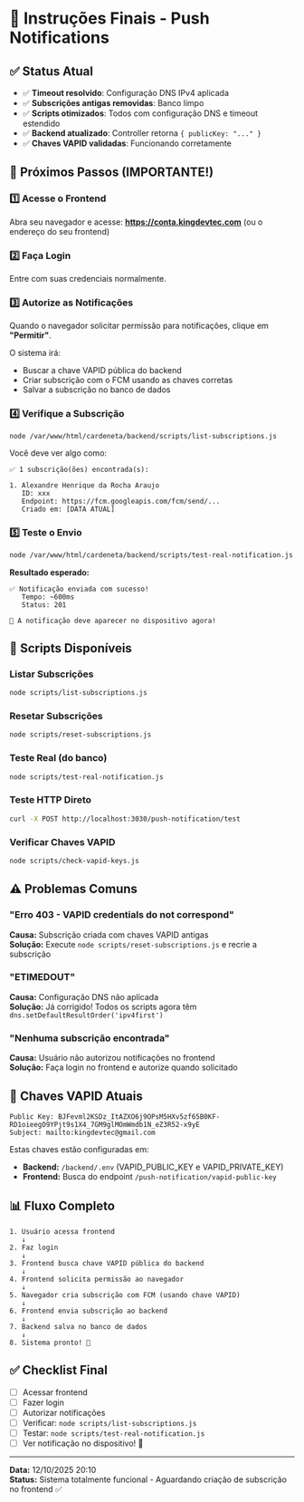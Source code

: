 # 📱 Instruções Finais - Push Notifications

## ✅ Status Atual

- ✅ **Timeout resolvido**: Configuração DNS IPv4 aplicada
- ✅ **Subscrições antigas removidas**: Banco limpo
- ✅ **Scripts otimizados**: Todos com configuração DNS e timeout estendido
- ✅ **Backend atualizado**: Controller retorna `{ publicKey: "..." }`
- ✅ **Chaves VAPID validadas**: Funcionando corretamente

## 🚀 Próximos Passos (IMPORTANTE!)

### 1️⃣ Acesse o Frontend

Abra seu navegador e acesse: **https://conta.kingdevtec.com** (ou o endereço do seu frontend)

### 2️⃣ Faça Login

Entre com suas credenciais normalmente.

### 3️⃣ Autorize as Notificações

Quando o navegador solicitar permissão para notificações, clique em **"Permitir"**.

O sistema irá:
- Buscar a chave VAPID pública do backend
- Criar subscrição com o FCM usando as chaves corretas
- Salvar a subscrição no banco de dados

### 4️⃣ Verifique a Subscrição

```bash
node /var/www/html/cardeneta/backend/scripts/list-subscriptions.js
```

Você deve ver algo como:
```
✅ 1 subscrição(ões) encontrada(s):

1. Alexandre Henrique da Rocha Araujo
   ID: xxx
   Endpoint: https://fcm.googleapis.com/fcm/send/...
   Criado em: [DATA ATUAL]
```

### 5️⃣ Teste o Envio

```bash
node /var/www/html/cardeneta/backend/scripts/test-real-notification.js
```

**Resultado esperado:**
```
✅ Notificação enviada com sucesso!
   Tempo: ~600ms
   Status: 201

🎉 A notificação deve aparecer no dispositivo agora!
```

## 🔧 Scripts Disponíveis

### Listar Subscrições
```bash
node scripts/list-subscriptions.js
```

### Resetar Subscrições
```bash
node scripts/reset-subscriptions.js
```

### Teste Real (do banco)
```bash
node scripts/test-real-notification.js
```

### Teste HTTP Direto
```bash
curl -X POST http://localhost:3030/push-notification/test
```

### Verificar Chaves VAPID
```bash
node scripts/check-vapid-keys.js
```

## ⚠️ Problemas Comuns

### "Erro 403 - VAPID credentials do not correspond"
**Causa:** Subscrição criada com chaves VAPID antigas  
**Solução:** Execute `node scripts/reset-subscriptions.js` e recrie a subscrição

### "ETIMEDOUT"
**Causa:** Configuração DNS não aplicada  
**Solução:** Já corrigido! Todos os scripts agora têm `dns.setDefaultResultOrder('ipv4first')`

### "Nenhuma subscrição encontrada"
**Causa:** Usuário não autorizou notificações no frontend  
**Solução:** Faça login no frontend e autorize quando solicitado

## 🔐 Chaves VAPID Atuais

```
Public Key: BJFevml2KSDz_ItAZXO6j9OPsM5HXv5zf65B0KF-RD1oieegO9YPjt9s1X4_7GM9glMOmWmdb1N_eZ3R52-x9yE
Subject: mailto:kingdevtec@gmail.com
```

Estas chaves estão configuradas em:
- **Backend:** `/backend/.env` (VAPID_PUBLIC_KEY e VAPID_PRIVATE_KEY)
- **Frontend:** Busca do endpoint `/push-notification/vapid-public-key`

## 📊 Fluxo Completo

```mermaid
1. Usuário acessa frontend
   ↓
2. Faz login
   ↓
3. Frontend busca chave VAPID pública do backend
   ↓
4. Frontend solicita permissão ao navegador
   ↓
5. Navegador cria subscrição com FCM (usando chave VAPID)
   ↓
6. Frontend envia subscrição ao backend
   ↓
7. Backend salva no banco de dados
   ↓
8. Sistema pronto! 🎉
```

## ✅ Checklist Final

- [ ] Acessar frontend
- [ ] Fazer login
- [ ] Autorizar notificações
- [ ] Verificar: `node scripts/list-subscriptions.js`
- [ ] Testar: `node scripts/test-real-notification.js`
- [ ] Ver notificação no dispositivo! 🎉

---

**Data:** 12/10/2025 20:10  
**Status:** Sistema totalmente funcional - Aguardando criação de subscrição no frontend ✅
